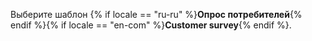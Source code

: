 Выберите шаблон {% if locale == "ru-ru" %}**Опрос потребителей**{% endif %}{% if locale == "en-com" %}**Customer survey**{% endif %}.